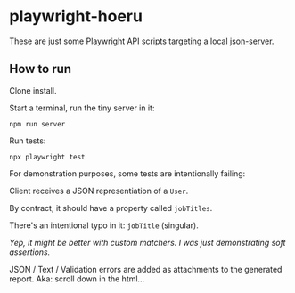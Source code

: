 # playwright-hoeru

These are just some Playwright API scripts targeting a local [json-server](https://github.com/typicode/json-server).

## How to run

Clone install.

Start a terminal, run the tiny server in it:

```
npm run server
```

Run tests:

```
npx playwright test
```

For demonstration purposes, some tests are intentionally failing:

Client receives a JSON representiation of a `User`.

By contract, it should have a property called `jobTitles`.

There's an intentional typo in it: `jobTitle` (singular).

_Yep, it might be better with custom matchers. I was just demonstrating soft assertions._

JSON / Text / Validation errors are added as attachments to the generated report. Aka: scroll down in the html...

